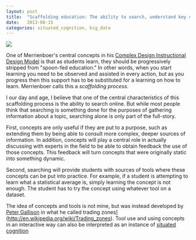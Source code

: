 ```yaml
---
layout: post
title:  "Scaffolding education: The ability to search, understand key concepts and play with field-specific tools"
date:   2013-08-15
categories: situated_cognition, big_data
---
```


![](http://www.clker.com/cliparts/9/a/c/3/11971494591216069200nlyl_orange_triangle.svg.hi.png)

One of Merrienboer's central concepts in his [Complex Design Instructional Design Model](http://www.amazon.com/Steps-Complex-Learning-Four-Component-ebook/dp/B009WMBP7O/ref=sr_1_1_title_1_kin?s=books&ie=UTF8&qid=1376578242&sr=1-1) is that as students learn, they should be progressively stripped from "spoon-fed education." In other words, when you start learning you need to be observed and assisted in every action, but as you progress then this support has to be substituted for a learning on how to learn. Merrienboer calls this a *scaffolding process*.

I our day and age, I believe that one of the central characteristics of this scaffolding process is the ability to search online. But while most people think that searching is something done for the purposes of gathering information about a topic, searching alone is only part of the full-story. 

First, concepts are only useful if they are put to a purpose, such as extending them by being able to consult more complex, deeper sources of information. In addition, concepts will play a central role in actually discussing with experts in the field to be able to obtain feedback the use of those concepts. This feedback will turn concepts that were originally static into something dynamic.

Second, searching will provide students with sources of tools where these concepts can be put into practice. For example, if a student is attempting to learn what a statistical average is, simply learning the concept is not enough. The student has to try the concept using whatever tool on a dataset. 

The idea of concepts and tools is not mine, but was instead developed by [Peter Gallison](http://www.fas.harvard.edu/~hsdept/bios/galison.html) in what he called trading zones](http://en.wikipedia.org/wiki/Trading_zones). Tool use and using concepts in an interactive way can also be interpreted as an instance of [situated cognition](http://en.wikipedia.org/wiki/Situated_cognition)